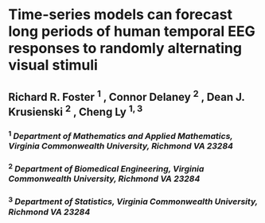 # Time-series models can forecast long periods of human temporal EEG responses to randomly alternating visual stimuli <br />

## Richard R. Foster $^1$ , Connor Delaney $^2$ , Dean J. Krusienski $^2$ , Cheng Ly $^{1,3}$ <br />
### $^1$ _Department of Mathematics and Applied Mathematics, Virginia Commonwealth University, Richmond VA 23284_ <br />
### $^2$ _Department of Biomedical Engineering, Virginia Commonwealth University, Richmond VA 23284 <br />_
### $^3$ _Department of Statistics, Virginia Commonwealth University, Richmond VA 23284 <br />_

